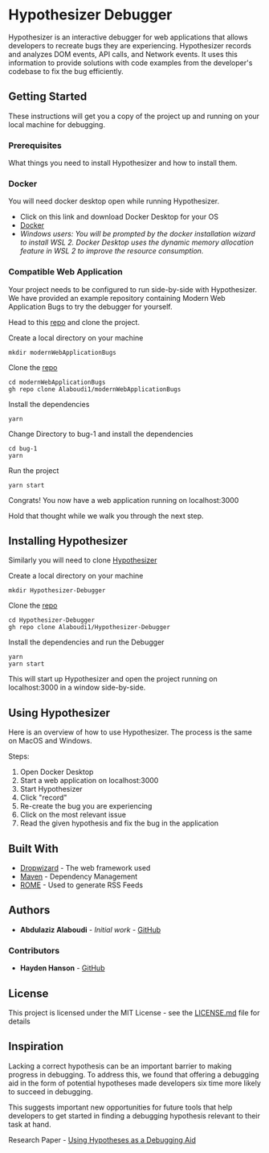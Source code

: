 # Hypothesizer Debugger

Hypothesizer is an interactive debugger for web applications that allows developers to recreate bugs they are experiencing. Hypothesizer records and analyzes DOM events, API calls, and Network events. It uses this information to provide solutions with code examples from the developer's codebase to fix the bug efficiently.

## Getting Started

These instructions will get you a copy of the project up and running on your local machine for debugging.

### Prerequisites

What things you need to install Hypothesizer and how to install them.

### Docker

You will need docker desktop open while running Hypothesizer.
* Click on this link and download Docker Desktop for your OS
* [Docker](https://www.docker.com/)
* _Windows users: You will be prompted by the docker installation wizard to install WSL 2. Docker Desktop uses the dynamic memory allocation feature in WSL 2 to improve the resource consumption._

### Compatible Web Application
Your project needs to be configured to run side-by-side with Hypothesizer. We have provided an example repository containing Modern Web Application Bugs to try the debugger for yourself.

Head to this [repo](https://github.com/Alaboudi1/modernWebApplicationBugs) and clone the project.

Create a local directory on your machine
```
mkdir modernWebApplicationBugs
```

Clone the [repo](https://github.com/Alaboudi1/modernWebApplicationBugs)
```
cd modernWebApplicationBugs
gh repo clone Alaboudi1/modernWebApplicationBugs
```

Install the dependencies
```
yarn
```
Change Directory to bug-1 and install the dependencies
```
cd bug-1
yarn
```

Run the project
```
yarn start
```

Congrats! You now have a web application running on localhost:3000

Hold that thought while we walk you through the next step.

## Installing Hypothesizer

Similarly you will need to clone [Hypothesizer](https://github.com/Alaboudi1/Hypothesizer-Debugger) 

Create a local directory on your machine
```
mkdir Hypothesizer-Debugger
```

Clone the [repo](https://github.com/Alaboudi1/Hypothesizer-Debugger)
```
cd Hypothesizer-Debugger
gh repo clone Alaboudi1/Hypothesizer-Debugger
```

Install the dependencies and run the Debugger
```
yarn
yarn start
```

This will start up Hypothesizer and open the project running on localhost:3000 in a window side-by-side.

## Using Hypothesizer

Here is an overview of how to use Hypothesizer. The process is the same on MacOS and Windows.

Steps:
1. Open Docker Desktop
2. Start a web application on localhost:3000
3. Start Hypothesizer
4. Click "record"
5. Re-create the bug you are experiencing
6. Click on the most relevant issue
7. Read the given hypothesis and fix the bug in the application

## Built With

* [Dropwizard](http://www.dropwizard.io/1.0.2/docs/) - The web framework used
* [Maven](https://maven.apache.org/) - Dependency Management
* [ROME](https://rometools.github.io/rome/) - Used to generate RSS Feeds

## Authors

* **Abdulaziz Alaboudi** - *Initial work* - [GitHub](https://github.com/Alaboudi1)

### Contributors
* **Hayden Hanson** - [GitHub](https://github.com/HansonSoftware)

## License

This project is licensed under the MIT License - see the [LICENSE.md](LICENSE.md) file for details

## Inspiration

Lacking a correct hypothesis can be an important barrier to making progress in debugging. To address this, we found that offering a debugging aid in the form of potential hypotheses made developers six time more likely to succeed in debugging. 

This suggests important new opportunities for future tools that help developers to get started in finding a debugging hypothesis relevant to their task at hand.

Research Paper - [Using Hypotheses as a Debugging Aid](https://cs.gmu.edu/~tlatoza/papers/UsingHypothesesAsADebuggingAid.pdf)
